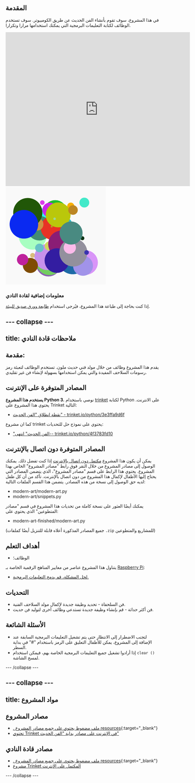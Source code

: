 ## المقدمة

في هذا المشروع، سوف تقوم بأنشاء الفن الحديث عن طريق الكومبيوتر. سوف تستخدم الوظائف لكتابة التعليمات البرمجية التي يمكنك استخدامها مرارا وتكرارا.

<div class="trinket">
  <iframe src="https://trinket.io/embed/python/47bbc2fc2b?outputOnly=true&start=result" width="600" height="500" frameborder="0" marginwidth="0" marginheight="0" allowfullscreen>
  </iframe>
  <img src="images/modern-finished.png">
</div>

### معلومات إضافية لقادة النادي

إذا كنت بحاجة إلى طباعة هذا المشروع، فيُرجى استخدام [طابعة وورق صديق للبيئة](https://projects.raspberrypi.org/ar-SA/projects/modern-art/print).

--- collapse ---
---
title: ملاحظات قادة النادي
---

## مقدمة:

يقدم هذا المشروع وظائف من خلال مولد فني حديث ملون. تستخدم الوظائف لتعبئة رمز رسومات السلاحف المفيدة والتي يمكن استخدامها بسهولة لإنشاء فن غير تقليدي.

## المصادر المتوفرة على الإنترنت

**يستخدم هذا المشروع Python 3.** نوصي باستخدام [trinket](https://trinket.io/) لكتابة Python على الانترنت. يحتوي هذا المشروع على Trinket التالية:

* [نقطة انطلاق "الفن الحديث" - trinket.io/python/3e3ffa9d6f](https://trinket.io/python/3e3ffa9d6f)

كما ان مشروع trinket يحتوي على نموذج حل للتحديات:

* ["الفن الحديث" انتهى-- trinket.io/python/4f3783fd10](https://trinket.io/python/4f3783fd10)

## المصادر المتوفرة دون اتصال بالإنترنت

يمكن أن يكون هذا المشروع [مكتمل دون اتصال بالإنترنت](https://www.codeclubprojects.org/en-GB/resources/python-working-offline/) إذا كنت تفضل ذلك. يمكنك الوصول إلى مصادر المشروع من خلال النقر فوق رابط "مصادر المشروع" الخاص بهذا المشروع. يحتوي هذا الرابط على قسم "مصادر المشروع"، الذي يتضمن المصادر التي يحتاج إليها الأطفال لإكمال هذا المشروع من دون اتصال بالإنترنت. تأكد من أن كل طفل لديه حق الوصول إلى نسخة من هذه المصادر. يتضمن هذا القسم الملفات التالية:

* modern-art/modern-art.py
* modern-art/snippets.py

يمكنك أيضًا العثور على نسخة كاملة من تحديات هذا المشروع في قسم "مصادر المتطوعين" الذي يحتوي على:

* modern-art-finished/modern-art.py

(جميع المصادر المذكورة أعلاه قابلة للتنزيل أيضًا كملفات `.zip` للمشاريع والمتطوعين)

## أهداف التعلم

* الوظائف؛

يتناول هذا المشروع عناصر من معايير المناهج الرقمية الخاصة بـ [Raspberry Pi](http://rpf.io/curriculum):

* [لحل المشكلة، قم بدمج التعليمات البرمجية.](https://www.raspberrypi.org/curriculum/programming/builder)

## التحديات

* فن السلحفاة - تحديد وظيفة جديدة لإكمال مولد السلاحف الفنية.
* فن أكثر حداثة - قم بإنشاء وظيفة جديدة تستدعي وظائف أخرى لتوليد فن حديث.

## الأسئلة الشائعة

* لتجنب الاضطرار إلى الانتظار حتى يتم تشغيل التعليمات البرمجية السابقة عند الإضافة إلى المشروع، يمكن للأطفال التعليق على الرمز باستخدام "#" في بداية السطر.
* إذا أرادوا تشغيل جميع التعليمات البرمجية الخاصة بهم، فيمكن استخدام `clear ()` لمسح الشاشة. 

--- /collapse ---

--- collapse ---
---
title: مواد المشروع
---

## مصادر المشروع

* [. ملف مضغوط يحتوي على جميع مصادر المشروع resources](http://rpf.io/p/ar-SA/modern-art-go){:target="_blank"}
* [تحتوي Trinket في الإنترنت على مصادر بداية "الفن الحديث"](https://trinket.io/python/3e3ffa9d6f)

## مصادر قادة النادي

* [. ملف مضغوط يحتوي على جميع مصادر المشروع resources](http://rpf.io/p/ar-SA/modern-art-get){:target="_blank"}
* [مشروع Trinket المكتمل على الإنترنت](https://trinket.io/python/4f3783fd10)

--- /collapse ---